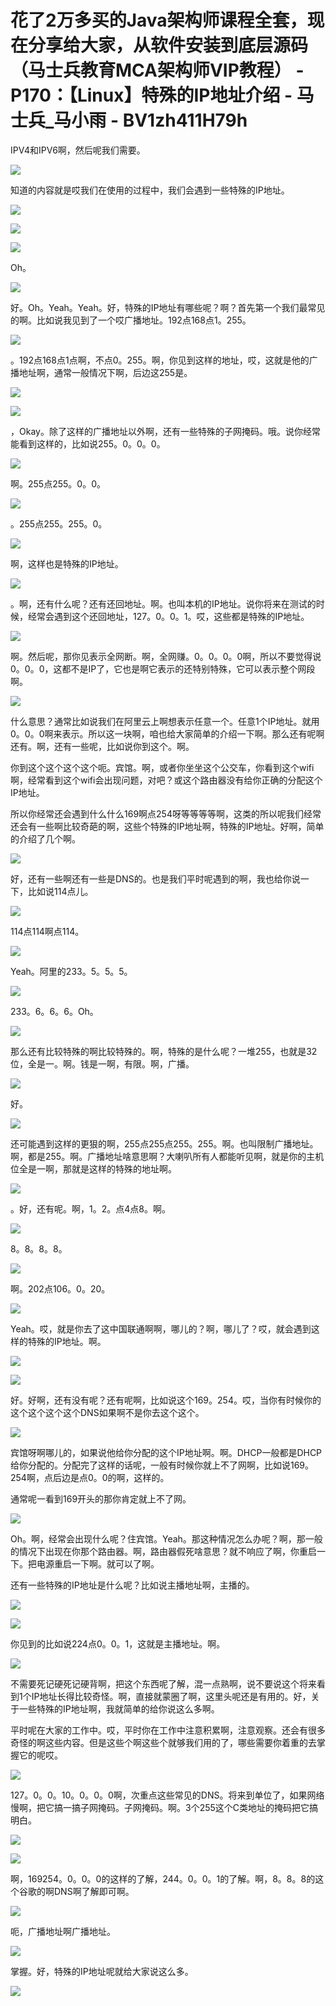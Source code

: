# 花了2万多买的Java架构师课程全套，现在分享给大家，从软件安装到底层源码（马士兵教育MCA架构师VIP教程） - P170：【Linux】特殊的IP地址介绍 - 马士兵_马小雨 - BV1zh411H79h

IPV4和IPV6啊，然后呢我们需要。

![](img/f7299205b247e09edc8afc480f999fcf_1.png)

知道的内容就是哎我们在使用的过程中，我们会遇到一些特殊的IP地址。

![](img/f7299205b247e09edc8afc480f999fcf_3.png)

![](img/f7299205b247e09edc8afc480f999fcf_4.png)

![](img/f7299205b247e09edc8afc480f999fcf_5.png)

Oh。

![](img/f7299205b247e09edc8afc480f999fcf_7.png)

好。Oh。Yeah。Yeah。好，特殊的IP地址有哪些呢？啊？首先第一个我们最常见的啊。比如说我见到了一个哎广播地址。192点168点1。255。



![](img/f7299205b247e09edc8afc480f999fcf_9.png)

。192点168点1点啊，不点0。255。啊，你见到这样的地址，哎，这就是他的广播地址啊，通常一般情况下啊，后边这255是。



![](img/f7299205b247e09edc8afc480f999fcf_11.png)

![](img/f7299205b247e09edc8afc480f999fcf_12.png)

，Okay。除了这样的广播地址以外啊，还有一些特殊的子网掩码。哦。说你经常能看到这样的，比如说255。0。0。0。



![](img/f7299205b247e09edc8afc480f999fcf_14.png)

啊。255点255。0。0。

![](img/f7299205b247e09edc8afc480f999fcf_16.png)

。255点255。255。0。

![](img/f7299205b247e09edc8afc480f999fcf_18.png)

啊，这样也是特殊的IP地址。

![](img/f7299205b247e09edc8afc480f999fcf_20.png)

。啊，还有什么呢？还有还回地址。啊。也叫本机的IP地址。说你将来在测试的时候，经常会遇到这个还回地址，127。0。0。1。哎，这些都是特殊的IP地址。



![](img/f7299205b247e09edc8afc480f999fcf_22.png)

啊。然后呢，那你见表示全网断。啊，全网赚。0。0。0。0啊，所以不要觉得说0。0。0，这都不是IP了，它也是啊它表示的还特别特殊，它可以表示整个网段啊。



![](img/f7299205b247e09edc8afc480f999fcf_24.png)

什么意思？通常比如说我们在阿里云上啊想表示任意一个。任意1个IP地址。就用0。0。0啊来表示。所以这一块啊，咱也给大家简单的介绍一下啊。那么还有呢啊还有。啊，还有一些呢，比如说你到这个。啊。

你到这个这个这个这个呃。宾馆。啊，或者你坐坐这个公交车，你看到这个wifi啊，经常看到这个wifi会出现问题，对吧？或这个路由器没有给你正确的分配这个IP地址。

所以你经常还会遇到什么什么169啊点254呀等等等等啊，这类的所以呢我们经常还会有一些啊比较奇葩的啊，这些个特殊的IP地址啊，特殊的IP地址。好啊，简单的介绍了几个啊。



![](img/f7299205b247e09edc8afc480f999fcf_26.png)

好，还有一些啊还有一些是DNS的。也是我们平时呢遇到的啊，我也给你说一下，比如说114点儿。

![](img/f7299205b247e09edc8afc480f999fcf_28.png)

114点114啊点114。

![](img/f7299205b247e09edc8afc480f999fcf_30.png)

Yeah。阿里的233。5。5。5。

![](img/f7299205b247e09edc8afc480f999fcf_32.png)

233。6。6。6。Oh。

![](img/f7299205b247e09edc8afc480f999fcf_34.png)

那么还有比较特殊的啊比较特殊的。啊，特殊的是什么呢？一堆255，也就是32位，全是一。啊。钱是一啊，有限。啊，广播。



![](img/f7299205b247e09edc8afc480f999fcf_36.png)

好。

![](img/f7299205b247e09edc8afc480f999fcf_38.png)

还可能遇到这样的更狠的啊，255点255点255。255。啊。也叫限制广播地址。啊，都是255。啊。广播地址啥意思啊？大喇叭所有人都能听见啊，就是你的主机位全是一啊，那就是这样的特殊的地址啊。



![](img/f7299205b247e09edc8afc480f999fcf_40.png)

。好，还有呢。啊，1。2。点4点8。啊。

![](img/f7299205b247e09edc8afc480f999fcf_42.png)

8。8。8。8。

![](img/f7299205b247e09edc8afc480f999fcf_44.png)

啊。202点106。0。20。

![](img/f7299205b247e09edc8afc480f999fcf_46.png)

Yeah。哎，就是你去了这中国联通啊啊，哪儿的？啊，哪儿了？哎，就会遇到这样的特殊的IP地址。啊。

![](img/f7299205b247e09edc8afc480f999fcf_48.png)

![](img/f7299205b247e09edc8afc480f999fcf_49.png)

好。好啊，还有没有呢？还有呢啊，比如说这个169。254。哎，当你有时候你的这个这个这个这个DNS如果啊不是你去这个这个。



![](img/f7299205b247e09edc8afc480f999fcf_51.png)

宾馆呀啊哪儿的，如果说他给你分配的这个IP地址啊。啊。DHCP一般都是DHCP给你分配的。分配完了这样的话呢，一般有时候你就上不了网啊，比如说169。254啊，点后边是点0。0的啊，这样的。

通常呢一看到169开头的那你肯定就上不了网。

![](img/f7299205b247e09edc8afc480f999fcf_53.png)

Oh。啊，经常会出现什么呢？住宾馆。Yeah。那这种情况怎么办呢？啊，那一般的情况下出现在你那个路由器。啊，路由器假死啥意思？就不响应了啊，你重启一下。把电源重启一下啊。就可以了啊。

还有一些特殊的IP地址是什么呢？比如说主播地址啊，主播的。

![](img/f7299205b247e09edc8afc480f999fcf_55.png)

![](img/f7299205b247e09edc8afc480f999fcf_56.png)

你见到的比如说224点0。0。1，这就是主播地址。啊。

![](img/f7299205b247e09edc8afc480f999fcf_58.png)

不需要死记硬死记硬背啊，把这个东西呢了解，混一点熟啊，说不要说这个将来看到1个IP地址长得比较奇怪。啊，直接就蒙圈了啊，这里头呢还是有用的。好，关于一些特殊的IP地址啊，我就简单的给你说这么多啊。

平时呢在大家的工作中。哎，平时你在工作中注意积累啊，注意观察。还会有很多奇怪的啊这些内容。但是这些个啊这些个就够我们用的了，哪些需要你着重的去掌握它的呢哎。



![](img/f7299205b247e09edc8afc480f999fcf_60.png)

127。0。0。10。0。0。0啊，次重点这些常见的DNS。将来到单位了，如果网络慢啊，把它搞一搞子网掩码。子网掩码。啊。3个255这个C类地址的掩码把它搞明白。



![](img/f7299205b247e09edc8afc480f999fcf_62.png)

![](img/f7299205b247e09edc8afc480f999fcf_63.png)

啊，169254。0。0。0的这样的了解，244。0。0。1的了解。啊，8。8。8的这个谷歌的啊DNS啊了解即可啊。



![](img/f7299205b247e09edc8afc480f999fcf_65.png)

呃，广播地址啊广播地址。

![](img/f7299205b247e09edc8afc480f999fcf_67.png)

掌握。好，特殊的IP地址呢就给大家说这么多。

![](img/f7299205b247e09edc8afc480f999fcf_69.png)